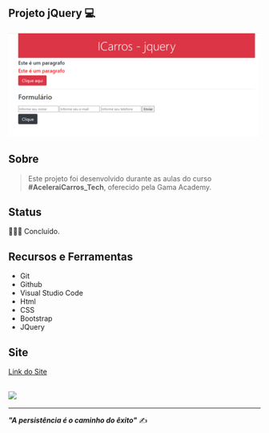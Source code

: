 <h2>Projeto jQuery 💻</h2>


<img src="img/pagina-inicial.png" width="500">


## Sobre

> Este projeto foi desenvolvido durante as aulas do curso **#AceleraiCarros_Tech**, oferecido pela Gama Academy. 

## Status 
👩🏻‍💻 Concluído.

## Recursos e Ferramentas 

* Git<br>
* Github<br>
* Visual Studio Code<br>
* Html<br>
* CSS<br>
* Bootstrap<br>
* JQuery

## Site
<a href="https://jquery-gama-tayane.netlify.app/" target="_blank">Link do Site</a> </br> </br>


 <a href="https://www.linkedin.com/in/tayane-souza/" target="_blank"><img src="https://img.shields.io/badge/-LinkedIn-%230077B5?style=for-the-badge&logo=linkedin&logoColor=white" target="_blank"></a> 

<hr>

***"A persistência é o caminho do êxito"*** ✍️
